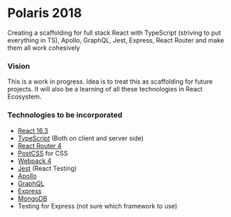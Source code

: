 Polaris 2018
=============
Creating a scaffolding for full stack React with TypeScript (striving to put everything in TS), Apollo, GraphQL, Jest, Express, React Router and make them all work cohesively

### Vision
This is a work in progress. Idea is to treat this as scaffolding for future projects.
It will also be a learning of all these technologies in React Ecosystem.

### Technologies to be incorporated
* [React 16.3](https://reactjs.org/docs/getting-started.html)
* [TypeScript](https://www.typescriptlang.org/docs/home.html) (Both on client and server side)
* [React Router 4](https://reacttraining.com/react-router/native/guides/philosophy)
* [PostCSS](http://api.postcss.org/) for CSS
* [Webpack 4](https://webpack.js.org/concepts/)
* [Jest](https://jestjs.io/docs/en/api) (React Testing)
* [Apollo](https://www.apollographql.com/docs/react/api/react-apollo.html)
* [GraphQL](https://www.apollographql.com/docs/)
* [Express](https://expressjs.com/en/api.html)
* [MongoDB](https://docs.mongodb.com/)
* Testing for Express (not sure which framework to use)
